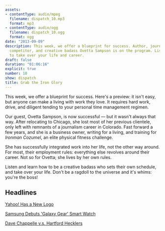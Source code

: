 ```yaml
---
assets:
- contentType: audio/mpeg
  filename: dispatch_10.mp3
  format: mp3
- contentType: audio/ogg
  filename: dispatch_10.ogg
  format: ogg
date: "2013-09-09"
description: This week, we offer a blueprint for success. Author, journalist, Ironman
  competitor, and creative badass Ovetta Sampson is on the program. Listen, and prepare
  to take over your life and career.
draft: false
duration: "01:06:16"
explicit: true
number: 10
show: dispatch
title: Grab the Iron Glory
---
```

This week, we offer a blueprint for success. Here's a preview: it isn't easy, but anyone can make a living with work they love. It requires hard work, drive, and diligent tending to your personal time management regimen.

Our guest, Ovetta Sampson, is now successful &mdash; but it wasn't always that way. After relocating to Chicago, she lost most of her previous clientele, only left with remnants of a journalism career in Colorado. Fast forward a few years, and she is a business owner, writing for a living, and training for *Ironman Cozumel*, an elite physical fitness challenge.

She has successfully integrated work into her life, not the other way around. For most, their employment rules: everything else revolves around their career. Not so for Ovetta; she lives by her own rules.

Listen and learn how to be a creative badass who sets their own schedule, and take over your life. Don't be a ragdoll to the universe and it's whims: you're the boss!

## Headlines

[Yahoo! Has a New Logo](http://www.theverge.com/2013/9/5/4696274/yahoo-reveals-its-new-logo)

[Samsung Debuts 'Galaxy Gear' Smart Watch](http://arstechnica.com/gadgets/2013/09/hands-on-with-the-samsung-galaxy-gear)

[Dave Chappelle v.s. Hartford Hecklers](http://www.avclub.com/articles/heres-audio-of-dave-chappelle-explaining-hartford,102501)
